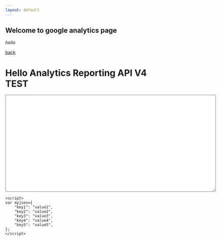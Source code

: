 ```yaml
---
layout: default
---
```


## Welcome to google analytics page

_hello_

[back](./)

<html>

<head>
	<meta charset="utf-8">
	<title>Hello Analytics Reporting API V4</title>
	<meta name="google-signin-client_id" content="436705610339-iv7fudo64feeivnd939pqd6df4nu5suv.apps.googleusercontent.com">
	<meta name="google-signin-scope" content="https://www.googleapis.com/auth/analytics.readonly">
	<script src="https://d3js.org/d3.v5.min.js"></script>
</head>

<body>	
<h1>Hello Analytics Reporting API V4 TEST</h1>
	
<!-- The Sign-in button. This will run `queryReports()` on success. -->
<p class="g-signin2" data-onsuccess="queryReports"></p>
	
<!-- The API response will be printed here. -->
<textarea cols="80" rows="20" id="query-output"></textarea>
	
<script>
// Replace with your view ID.
var VIEW_ID1 = '197883945';
var VIEW_ID2 = '198637112';
	
// Query the API and print the results to the page.
function queryReports() {
	    console.log('queryReports1 called');
	    gapi.client.request({
	      path: '/v4/reports:batchGet',
	      root: 'https://analyticsreporting.googleapis.com/',
	      method: 'POST',
	      body: {
	        reportRequests: [
	          {
	            viewId: VIEW_ID1,
	            dateRanges: [
	              	{
	               		startDate: '7daysAgo',
	                	endDate: 'yesterday'
	              	}
	            ],
	            metrics: [
	            	{expression: 'ga:users'},
					
	            ],
				dimensions: [
					{'name':'ga:userType'},
					
				]

	          }
	        ]
	      }
	    }).then(displayResults, console.error.bind(console));
	    console.log('finished');
		console.log('queryReports2 called');
	    gapi.client.request({
	      path: '/v4/reports:batchGet',
	      root: 'https://analyticsreporting.googleapis.com/',
	      method: 'POST',
	      body: {
	        reportRequests: [
	          {
	            viewId: VIEW_ID2,
	            dateRanges: [
	              	{
	               		startDate: '7daysAgo',
	                	endDate: 'yesterday'
	              	}
	            ],
	            metrics: [
	            	
					{expression: 'ga:sessions'}
	            ],
				dimensions: [
					
					{'name':'ga:deviceCategory'}
				]

	          }
	        ]
	      }
	    }).then(displayResults, console.error.bind(console));
	    console.log('finished');
	  }

function displayResults(response) {
	    var formattedJson = JSON.stringify(response.result, null, 2);
	    console.log('Results : ', formattedJson);
	    document.getElementById('query-output').value = formattedJson;

		var obj = JSON.parse(formattedJson);
		console.log('13');
		//console.log('a : ', obj.reports);
		console.log('a : ', obj.reports[0]);
		console.log('dimensions: ', obj.reports[0].columnHeader.dimensions);
		console.log('dimensions: ', obj.reports[0].data.rows);
		console.log('metricHeaderEntries: ', obj.reports[0].columnHeader.metricHeader.metricHeaderEntries);	
		console.log('metrics: ', obj.reports[0].data.rows[0].metrics[0].values);
	  }
</script>
    <script>
    var myjson={
        "key1": "value1",
        "key2": "value2",
        "key3": "value3",
        "key4": "value4",
        "key5": "value5",
    };
    </script>
<!-- Load the JavaScript API client and Sign-in library. -->
<script src="https://apis.google.com/js/client:platform.js"></script>
	
</body>
</html>
